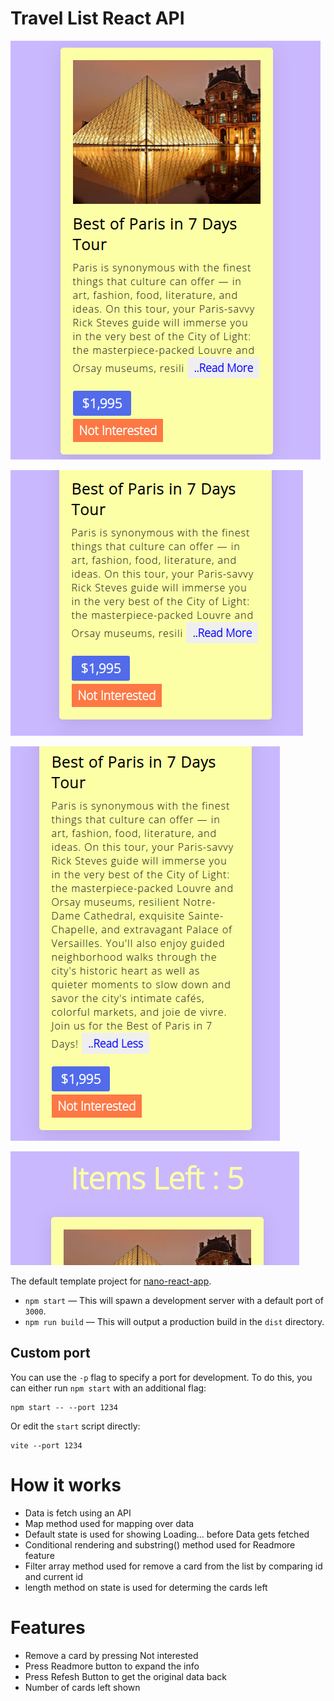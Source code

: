 # Travel List React API

![](pic-1.png)

![](pic2.png)

![](pic3.png)

![](pic4.png)

The default template project for [nano-react-app](https://github.com/nano-react-app/nano-react-app).

- `npm start` — This will spawn a development server with a default port of `3000`.
- `npm run build` — This will output a production build in the `dist` directory.

## Custom port

You can use the `-p` flag to specify a port for development. To do this, you can either run `npm start` with an additional flag:

```
npm start -- --port 1234
```

Or edit the `start` script directly:

```
vite --port 1234
```
# How it works
- Data is fetch using an API
- Map method used for mapping over data
- Default state is used for showing Loading... before Data gets fetched
- Conditional rendering and substring() method used for Readmore feature
- Filter array method used for remove a card from the list by comparing id and current id
- length method on state is used for determing the cards left

# Features
- Remove a card by pressing Not interested
- Press Readmore button to expand the info
- Press Refesh Button to get the original data back
- Number of cards left shown 